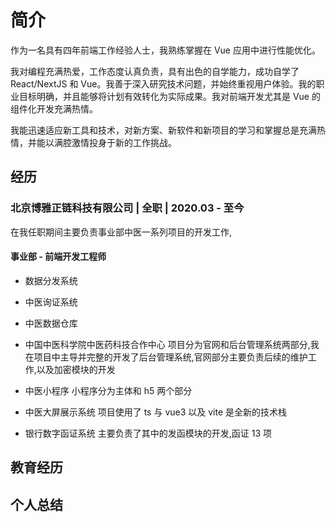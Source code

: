 # 简介

作为一名具有四年前端工作经验人士，我熟练掌握在 Vue 应用中进行性能优化。

我对编程充满热爱，工作态度认真负责，具有出色的自学能力，成功自学了 React/NextJS 和 Vue。我善于深入研究技术问题，并始终重视用户体验。我的职业目标明确，并且能够将计划有效转化为实际成果。我对前端开发尤其是 Vue 的组件化开发充满热情。

我能迅速适应新工具和技术，对新方案、新软件和新项目的学习和掌握总是充满热情，并能以满腔激情投身于新的工作挑战。

## 经历

### 北京博雅正链科技有限公司 | 全职 | 2020.03 - 至今

在我任职期间主要负责事业部中医一系列项目的开发工作,

#### 事业部 - 前端开发工程师

- 数据分发系统

- 中医询证系统

- 中医数据仓库

- 中国中医科学院中医药科技合作中心
  项目分为官网和后台管理系统两部分,我在项目中主导并完整的开发了后台管理系统,官网部分主要负责后续的维护工作,以及加密模块的开发

- 中医小程序
  小程序分为主体和 h5 两个部分

- 中医大屏展示系统
  项目使用了 ts 与 vue3 以及 vite 是全新的技术栈
- 银行数字函证系统
  主要负责了其中的发函模块的开发,函证 13 项

## 教育经历

## 个人总结

